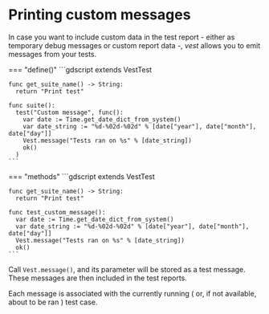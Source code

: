 # Printing custom messages

In case you want to include custom data in the test report - either as
temporary debug messages or custom report data -, *vest* allows you to emit
messages from your tests.

=== "define()"
    ```gdscript
    extends VestTest

    func get_suite_name() -> String:
      return "Print test"

    func suite():
      test("Custom message", func():
        var date := Time.get_date_dict_from_system()
        var date_string := "%d-%02d-%02d" % [date["year"], date["month"], date["day"]]
        Vest.message("Tests ran on %s" % [date_string])
        ok()
      )
    ```
=== "methods"
    ```gdscript
    extends VestTest

    func get_suite_name() -> String:
      return "Print test"

    func test_custom_message():
      var date := Time.get_date_dict_from_system()
      var date_string := "%d-%02d-%02d" % [date["year"], date["month"], date["day"]]
      Vest.message("Tests ran on %s" % [date_string])
      ok()
    ```

Call `Vest.message()`, and its parameter will be stored as a test message.
These messages are then included in the test reports.

Each message is associated with the currently running ( or, if not available,
about to be ran ) test case.
